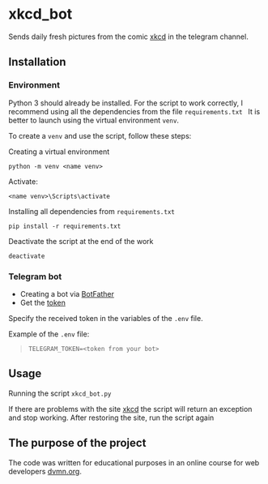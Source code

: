 # xkcd_bot #

Sends daily fresh pictures from the comic [xkcd](https://xkcd.com) in the telegram channel.

## Installation

### Environment

Python 3 should already be installed.
For the script to work correctly, I recommend using all the dependencies from the file `requirements.txt `
It is better to launch using the virtual environment `venv`.

To create a `venv` and use the script, follow these steps:


Creating a virtual environment
```
python -m venv <name venv>
```

Activate:
```
<name venv>\Scripts\activate
```

Installing all dependencies from `requirements.txt `
```
pip install -r requirements.txt
```
Deactivate the script at the end of the work
```
deactivate
```

### Telegram bot
- Creating a bot via [BotFather](https://way23.ru/%D1%80%D0%B5%D0%B3%D0%B8%D1%81%D1%82%D1%80%D0%B0%D1%86%D0%B8%D1%8F-%D0%B1%D0%BE%D1%82%D0%B0-%D0%B2-telegram.html)
- Get the [token](https://smmplanner.com/blog/otlozhennyj-posting-v-telegram/#02:~:text=%D0%B1%D0%BE%D1%82%D0%B0%2C%20%D0%B0%20%D1%82%D0%B0%D0%BA%D0%B6%D0%B5-,%D1%82%D0%BE%D0%BA%D0%B5%D0%BD,-%D0%B4%D0%BB%D1%8F%20HTTP%20API)

Specify the received token in the variables of the `.env` file.

Example of the `.env` file:
>```
>TELEGRAM_TOKEN=<token from your bot>
>```

## Usage

Running the script `xkcd_bot.py `

If there are problems with the site [xkcd](https://xkcd.com) the script will return an exception and stop working. After restoring the site, run the script again

## The purpose of the project

The code was written for educational purposes in an online course for web developers [dvmn.org](https://dvmn.org/).
